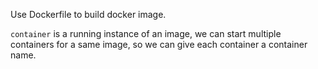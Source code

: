 Use Dockerfile to build docker image.

`container` is a running instance of an image, we can start multiple containers for a same image, so we can give each container a container name.